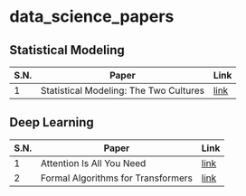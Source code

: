 # data_science_papers

## Statistical Modeling
|S.N.|Paper|Link|
|:-|-|-|
|1|Statistical Modeling: The Two Cultures| [link](http://www2.math.uu.se/~thulin/mm/breiman.pdf)|

## Deep Learning
|S.N.|Paper|Link|
|:-|-|-|
|1|Attention Is All You Need| [link](https://arxiv.org/abs/1706.03762)|
|2|Formal Algorithms for Transformers| [link](https://arxiv.org/abs/2207.09238)|
